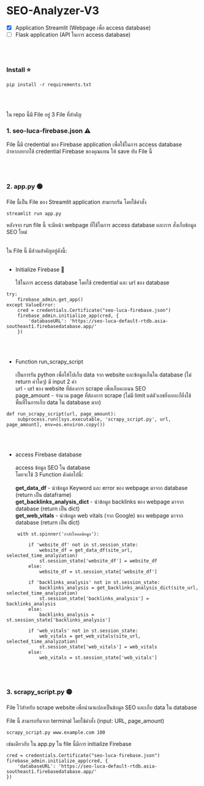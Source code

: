 # SEO-Analyzer-V3
- [x] Application Streamlit (Webpage เพื่อ access database)
- [ ] Flask application (API ในการ access database)

<br><br>
### Install ⭐
```
pip install -r requirements.txt
```
<br><br>

ใน repo นี้มี File อยู่ 3 File ที่สำคัญ
### 1. seo-luca-firebase.json ⚠️
File นี้มี credential ของ Firebase application เพื่อใช้ในการ access database<br>
ถ้าหากอยากใช้ credential Firebase ของคุณแทน ให้ save ทับ File นี้

<br><br>

### 2. app.py 🟢
File นี้เป็น File ของ Streamlit application สามารถรัน โดยใช้คำสั่ง
```
streamlit run app.py
```
หลังจาก run file นี้ จะมีหน้า webpage ที่ใช้ในการ access database และการ สั่งเก็บข้อมูล SEO ใหม่
<br><br>

ใน File นี้ มีส่วนสำคัญอยู่ดังนี้:
<br><br>
- Initialize Firebase 💾<br><br>
ใช้ในการ access database โดยใช้ credential และ url ของ database
```
try:
    firebase_admin.get_app()
except ValueError:
    cred = credentials.Certificate("seo-luca-firebase.json")
    firebase_admin.initialize_app(cred, {
        'databaseURL': 'https://seo-luca-default-rtdb.asia-southeast1.firebasedatabase.app/'
    })
```
<br><br>
- Function run_scrapy_script<br><br>
เป็นการรัน python เพื่อให้ไปเก็บ data จาก website และข้อมูลเก็นใน database (ไม่ return ค่าใดๆ)
มี input 2 ค่า<br>
url - url ของ website ที่ต้องการ scrape เพื่อเก็บคะแนน SEO<br>
page_amount - จำนวน page ที่ต้องการ scrape (ไม่มี limit แต่ตัวเลขยิ่งเยอะก็ยิ่งใช้พื้นที่ในการเก็บ data ใน database มาก)<br>
```
def run_scrapy_script(url, page_amount):
    subprocess.run([sys.executable, 'scrapy_script.py', url, page_amount], env=os.environ.copy())
```
<br><br>
- access Firebase database
<br><br>access ข้อมูล SEO ใน database<br>
โดยจะใช้ 3 Function ดังต่อไปนี้:<br><br>
**get_data_df** - นำข้อมูล Keyword และ error ของ webpage มาจาก database (return เป็น dataframe)<br>
**get_backlinks_analysis_dict** - นำข้อมูล backlinks ของ webpage มาจาก database (return เป็น dict)<br>
**get_web_vitals** - นำข้อมูล web vitals (จาก Google) ของ webpage มาจาก database (return เป็น dict)<br>
```
    with st.spinner('กำลังโหลดข้อมูล'):
    
        if 'website_df' not in st.session_state:
            website_df = get_data_df(site_url, selected_time_analyzation)
            st.session_state['website_df'] = website_df
        else:
            website_df = st.session_state['website_df']
            
        if 'backlinks_analysis' not in st.session_state:
            backlinks_analysis = get_backlinks_analysis_dict(site_url, selected_time_analyzation)
            st.session_state['backlinks_analysis'] = backlinks_analysis
        else:
            backlinks_analysis = st.session_state['backlinks_analysis']
            
        if 'web_vitals' not in st.session_state:
            web_vitals = get_web_vitals(site_url, selected_time_analyzation)
            st.session_state['web_vitals'] = web_vitals
        else:
            web_vitals = st.session_state['web_vitals']
```

<br><br>

### 3. scrapy_script.py 🟡
File ไว้สำหรับ scrape website เพื่อนำมาแปลงเป็นข้อมูล SEO และเก็บ data ใน database<br><br>
File นี้ สามารถรันจาก terminal ใดยใช้คำสั่ง (input: URL, page_amount)
```
scrapy_script.py www.example.com 100
```
เช่นเดียวกับ ใน app.py ใน file นี้มีการ initialize Firebase
```
cred = credentials.Certificate("seo-luca-firebase.json")
firebase_admin.initialize_app(cred, {
    'databaseURL': 'https://seo-luca-default-rtdb.asia-southeast1.firebasedatabase.app/'
})
```
